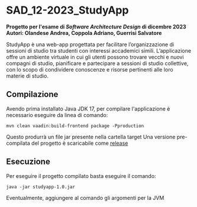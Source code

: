 # SAD_12-2023_StudyApp
**Progetto per l'esame di *Software Architecture Design* di dicembre 2023**
**Autori: Olandese Andrea, Coppola Adriano, Guerrisi Salvatore**

StudyApp è una web-app progettata per facilitare l’organizzazione di sessioni di studio tra studenti con interessi accademici simili. L’applicazione offre un ambiente virtuale in cui gli utenti possono trovare vecchi e nuovi compagni di studio, pianificare e partecipare a sessioni di studio collettive, con lo scopo di condividere conoscenze e risorse pertinenti alle loro materie di studio.
## Compilazione
Avendo prima installato Java JDK 17, per compilare l'applicazione è necessario eseguire da linea di comando:
```
mvn clean vaadin:build-frontend package -Pproduction
```
Questo produrrà un file jar presente nella cartella target
Una versione pre-compilata del progetto è scaricabile come [release](https://github.com/AndreaOl/SAD_12-2023_StudyApp/releases/latest/download/studyapp-1.0.jar)
## Esecuzione
Per eseguire il progetto compilato basta eseguire il comando:
```
java -jar studyapp-1.0.jar
```
Eventualmente, aggiungere al comando gli argomenti per la JVM
